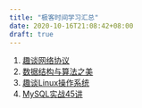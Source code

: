 ```yaml
---
title: "极客时间学习汇总"
date: 2020-10-16T21:08:42+08:00
draft: true
---
```


1. [趣谈网络协议](/post/geek/netprotocol)
2. [数据结构与算法之美](/post/geek/shuju)
3. [趣谈Linux操作系统](/post/geek/linux)
4. [MySQL实战45讲](/post/geek/mysql)